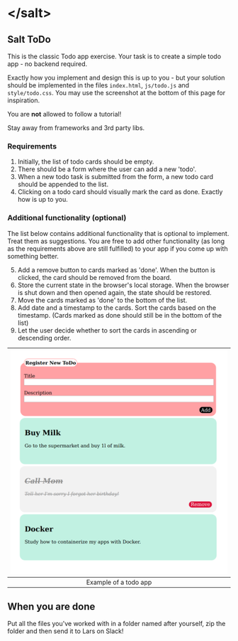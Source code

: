 # &lt;/salt&gt;

## Salt ToDo

This is the classic Todo app exercise. Your task is to create a simple todo app - no backend required.

Exactly how you implement and design this is up to you - but your solution should be implemented in the files `index.html`, `js/todo.js` and `style/todo.css`. You may use the screenshot at the bottom of this page for inspiration.

You are **not** allowed to follow a tutorial!

Stay away from frameworks and 3rd party libs.

### Requirements
1. Initially, the list of todo cards should be empty.
2. There should be a form where the user can add a new 'todo'.
3. When a new todo task is submitted from the form, a new todo card should be appended to the list.
4. Clicking on a todo card should visually mark the card as done. Exactly how is up to you.

### Additional functionality (optional) 
The list below contains additional functionality that is optional to implement. Treat them as suggestions. 
You are free to add other functionality (as long as the requirements above are still fulfilled) to your app if you come up with something better.

5. Add a remove button to cards marked as 'done'. When the button is clicked, the card should be removed from the board.
6. Store the current state in the browser's local storage. When the browser is shut down and then opened again, the state should be restored.
7. Move the cards marked as 'done' to the bottom of the list.
8. Add date and a timestamp to the cards. Sort the cards based on the timestamp. (Cards marked as done should still be in the bottom of the list)
9. Let the user decide whether to sort the cards in ascending or descending order.

| ![Todo](todo.png) |
|:---:|
| Example of a todo app |

## When you are done
Put all the files you've worked with in a folder named after yourself, zip the folder and then send it to Lars on Slack!
